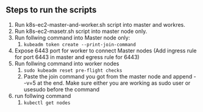 ## Steps to run the scripts

1. Run k8s-ec2-master-and-worker.sh script into master and workres.
2. Run k8s-ec2-masetr.sh script into master node only.
3. Run follwing command into Master node only:
   1. `kubeadm token create --print-join-command`
4. Expose 6443 port for worker to connect  Master nodes (Add ingress rule for port 6443 in master and egress rule for 6443)
5. Run follwing command into worker nodes
   1. `sudo kubeadm reset pre-flight checks`
   2. Paste the join command you got from the master node and append --v=5 at the end. Make sure either you are working as sudo user or usesudo before the command
6. run follwing command
   1. `kubectl get nodes`
